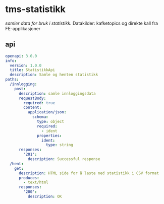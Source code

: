 # tms-statistikk

_samler data for bruk i statistikk._ 
Datakilder: kafketopics og direkte kall fra FE-applikasjoner

## api

```yaml
openapi: 3.0.0
info:
  version: 1.0.0
  title: StatistikkApi
  description: Samle og henten statistikk
paths:
  /innlogging:
    post:
      description: samle innloggingsdata
      requestBody:
        required: true
        content:
          application/json:
            schema:
              type: object
              required:
                - ident
              properties:
                ident:
                  type: string
      responses:
        '201':
          description: Successful response
  /hent:
    get: 
      description: HTML side for å laste ned statistikk i CSV format
      produces: 
        - text/html
      responses: 
        '200':
          description: OK
```

